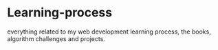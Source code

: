 # Learning-process
everything related to my web development learning process, the books, algorithm challenges and projects.
